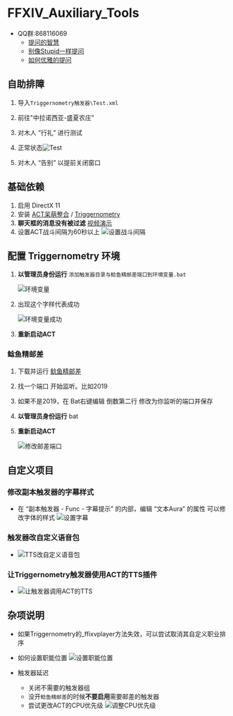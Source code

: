 # FFXIV_Auxiliary_Tools

* QQ群:868116069
  * [提问的智慧](https://github.com/ryanhanwu/How-To-Ask-Questions-The-Smart-Way/blob/master/README-zh_CN.md)
  * [别像Stupid一样提问](https://github.com/dogfight360/Stop-Ask-Questions-The-Stupid-Ways/blob/master/README.md)
  * [如何优雅的提问](http://www.360doc.com/content/19/1223/08/30422483_881502108.shtml)

## 自助排障

  1. 导入`Triggernometry触发器\Test.xml`
  1. 前往"中拉诺西亚-盛夏农庄"
  1. 对木人 “行礼” 进行测试 
  
  1. 正常状态![Test](https://i.loli.net/2020/07/01/Q3hyfNpnu54vemd.png)
  1. 对木人 “告别” 以提前关闭窗口
  
## 基础依赖

  1. 启用 DirectX 11
  1. 安装 [ACT呆萌整合](https://nga.178.com/read.php?tid=19019884) / [Triggernometry](https://github.com/paissaheavyindustries/Triggernometry)
  1. **聊天框的消息没有被过滤** [视频演示](https://www.bilibili.com/video/av83704576/)
  1. 设置ACT战斗间隔为60秒以上 ![设置战斗间隔](screenshots/设置战斗间隔.png)

## 配置 Triggernometry 环境

1. **以管理员身份运行** `添加触发器目录与鲶鱼精邮差端口到环境变量.bat`

   ![环境变量](screenshots/环境变量.png)

1. 出现这个字样代表成功
  
   ![环境变量成功](screenshots/环境变量成功.png)
1. **重新启动ACT**

### 鲶鱼精邮差

1. 下载并运行 [鲶鱼精邮差](https://nga.178.com/read.php?tid=19724323)
1. 找一个端口 开始监听。比如2019
1. 如果不是2019，在 Bat右键编辑 倒数第二行 修改为你监听的端口并保存
1. **以管理员身份运行** bat
1. **重新启动ACT**

   ![修改邮差端口](screenshots/修改邮差端口.png)

## 自定义项目

### 修改副本触发器的字幕样式

* 在 “副本触发器 - Func - 字幕提示” 的内部，编辑 “文本Aura” 的属性 可以修改字体的样式
  ![设置字幕](screenshots/设置字幕.png)

### 触发器改自定义语音包

* ![TTS改自定义语音包](screenshots/TTS改自定义语音包.gif)

### 让Triggernometry触发器使用ACT的TTS插件

* ![让触发器调用ACT的TTS](screenshots/让触发器调用ACT的TTS.gif)

## 杂项说明

* 如果Triggernometry的_ffixvplayer方法失效，可以尝试取消其自定义职业排序

* 如何设置职能位置
  ![设置职能位置](screenshots/设置职能位置.gif)

* 触发器延迟
  * 关闭不需要的触发器组
  * 没开`鲶鱼精邮差`的时候**不要启用**需要邮差的触发器
  * 尝试更改ACT的CPU优先级
    ![调整CPU优先级](screenshots/调整CPU优先级.jpg)
